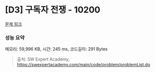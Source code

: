 # [D3] 구독자 전쟁 - 10200 

[문제 링크](https://swexpertacademy.com/main/code/problem/problemDetail.do?contestProbId=AXMCXV_qVgkDFAWv) 

### 성능 요약

메모리: 59,996 KB, 시간: 245 ms, 코드길이: 291 Bytes



> 출처: SW Expert Academy, https://swexpertacademy.com/main/code/problem/problemList.do